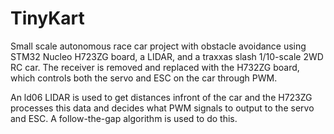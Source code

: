 # TinyKart

Small scale autonomous race car project with obstacle avoidance using STM32 Nucleo H723ZG board, a LIDAR, and a traxxas slash 1/10-scale 2WD RC car. The receiver is removed and replaced with the H732ZG board, which controls both the servo and ESC on the car through PWM.

An ld06 LIDAR is used to get distances infront of the car and the H723ZG processes this data and decides what PWM signals to output to the servo and ESC. A follow-the-gap algorithm is used to do this.
